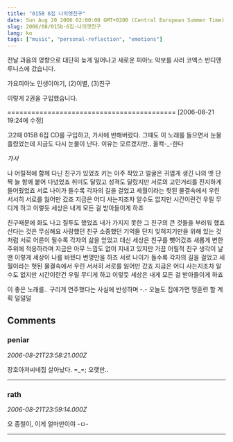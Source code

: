 ```yaml
---
title: "015B 6집 나의옛친구"
date: Sun Aug 20 2006 02:00:00 GMT+0200 (Central European Summer Time)
slug: 2006/08/015b-6집-나의옛친구
lang: ko
tags: ["music", "personal-reflection", "emotions"]
---
```


전날 과음의 영향으로 대단히 늦게 일어나고
새로운 피아노 악보를 사러 코엑스 반디앤루니스에 갔습니다.

가요피아노 인생이야기, (2)이별, (3)친구 

이렇게 2권을 구입했습니다.

==========================================
[2006-08-21 19:24에 수정]

고2때 015B 6집 CD를 구입하고, 가사에 반해버렸다.
그때도 이 노래를 들으면서 눈물 흘렸었는데 지금도 다시 눈물이 난다.
이유는 모르겠지만.. 울컥-_-한다

*가사*

나 어릴적에 함께 다닌 친구가 있었죠 
키는 아주 작았고 얼굴은 귀엽게 생긴 나의 옛 단짝 
늘 함께 붙어 다녔었죠 
취미도 달랐고 성격도 달랐지만 
서로의 고민거리를 진지하게 들어줬었죠 
서로 나이가 들수록 각자의 길을 걸었고 
세월이라는 헛된 물결속에서 우린 서서히 서로를 잃어만 갔죠 
지금은 어디 사는지조차 알수도 없지만 
시간이란건 우릴 무디게 하고 
이렇듯 세상은 내게 모든 걸 받아들이게 하죠

친구때문에 화도 나고 질투도 했었죠 
내가 가지지 못한 그 친구의 큰 것들을 부러워 했죠 
산다는 것은 무심해요 사랑했던 친구 
소중했던 기억들 단지 잊혀지기만을 위해 있는 것처럼 
서로 어른이 될수록 각자의 삶을 얻었고 
대신 세상은 친구를 뺏어갔죠 
새롭게 변한 주위에 적응하라며 
지금은 아무 느낌도 없이 지내고 있지만 
가끔 어릴적 친구 생각이 날땐 
이렇게 세상이 나를 바꿨다 변명만을 하죠
서로 나이가 들수록 각자의 길을 걸었고 
세월이라는 헛된 물결속에서 우린 서서히 서로를 잃어만 갔죠 
지금은 어디 사는지조차 알수도 없지만 
시간이란건 우릴 무디게 하고 
이렇듯 세상은 내게 모든 걸 받아들이게 하죠

이 좋은 노래를.. 구리게 연주했다는 사실에 반성하며 -.-
오늘도 집에가면 맹훈련 할 계획 덜덜덜

## Comments

### peniar
*2006-08-21T23:58:21.000Z*

장호아저씨네집 살아났다. =_=; 오랫만..

---

### rath
*2006-08-21T23:59:14.000Z*

오 종철이, 이게 얼마만이야 -ㅁ-

---
